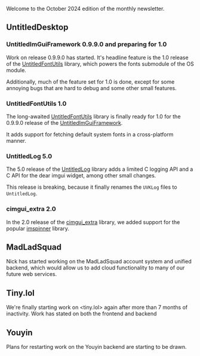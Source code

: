 Welcome to the October 2024 edition of the monthly newsletter.

## UntitledDesktop
### UntitledImGuiFramework 0.9.9.0 and preparing for 1.0
Work on release 0.9.9.0 has started. It's headline feature is the 1.0 release of the 
[UntitledFontUtils](https://github.com/MadLadSquad/UntitledFontUtils) library, which powers the fonts submodule of the OS module.

Additionally, much of the feature set for 1.0 is done, except for some annoying bugs that are hard to debug and some other small features.

### UntitledFontUtils 1.0
The long-awaited [UntitledFontUtils](https://github.com/MadLadSquad/UntitledFontUtils) library is finally ready for 1.0 for the 0.9.9.0
release of the [UntitledImGuiFramework](https://github.com/MadLadSquad/UntitledImGuiFramework).

It adds support for fetching default system fonts in a cross-platform manner.

### UntitledLog 5.0
The 5.0 release of the [UntitledLog](https://github.com/MadLadSquad/UntitledLog) library adds a limited C logging API and a C API for
the dear imgui widget, among other small changes.

This release is breaking, because it finally renames the `UVKLog` files to `UntitledLog`.

### cimgui_extra 2.0
In the 2.0 release of the [cimgui_extra](https://github.com/MadLadSquad/cimgui_extra) library, we added support for the popular 
[imspinner](https://github.com/dalerank/imspinner) library.

## MadLadSquad
Nick has started working on the MadLadSquad account system and unified backend, which would allow us to add cloud functionality to many of
our future web services.

## Tiny.lol
We're finally starting work on <tiny.lol> again after more than 7 months of inactivity. Work has stated on both the frontend and backend

## Youyin
Plans for restarting work on the Youyin backend are starting to be drawn.

